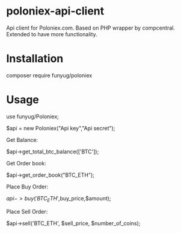 # poloniex-api-client
Api client for Poloniex.com. Based on PHP wrapper by compcentral. Extended to have more functionality.


# Installation
composer require funyug/poloniex

# Usage
use funyug/Poloniex;

$api = new Poloniex("Api key","Api secret");

Get Balance:

$api->get_total_btc_balance(['BTC']);

Get Order book:

$api->get_order_book("BTC_ETH");

Place Buy Order:

$api->buy('BTC_ETH',$buy_price,$amount);

Place Sell Order:

$api->sell('BTC_ETH', $sell_price, $number_of_coins);